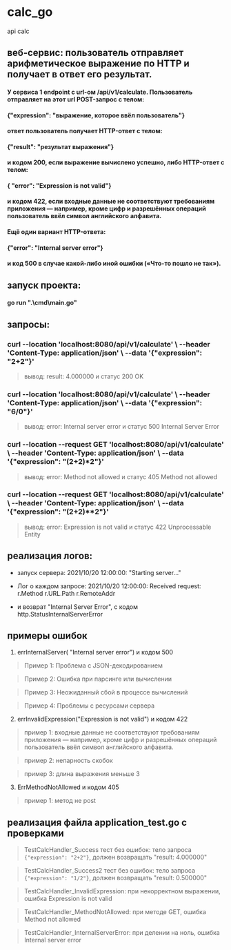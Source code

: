 # calc_go
api calc

## веб-сервис: пользователь отправляет арифметическое выражение по HTTP и получает в ответ его результат.
#### У сервиса 1 endpoint с url-ом /api/v1/calculate. Пользователь отправляет на этот url POST-запрос с телом:
#### {"expression": "выражение, которое ввёл пользователь"}
#### ответ пользователь получает HTTP-ответ с телом:
#### {"result": "результат выражения"}
#### и кодом 200, если выражение вычислено успешно, либо HTTP-ответ с телом:
#### { "error": "Expression is not valid"}
#### и кодом 422, если входные данные не соответствуют требованиям приложения — например, кроме цифр и разрешённых операций пользователь ввёл символ английского алфавита.
#### Ещё один вариант HTTP-ответа:
#### {"error": "Internal server error"}
#### и код 500 в случае какой-либо иной ошибки («Что-то пошло не так»).


## запуск проекта:
#### go run ".\cmd\main.go"

## запросы:

### curl --location 'localhost:8080/api/v1/calculate' \ --header 'Content-Type: application/json' \ --data '{"expression": "2+2"}'

> вывод: result: 4.000000 и статус 200 OK

### curl --location 'localhost:8080/api/v1/calculate' \ --header 'Content-Type: application/json' \ --data '{"expression": "6/0"}'

> вывод: error: Internal server error и статус 500 Internal Server Error

### curl --location --request GET 'localhost:8080/api/v1/calculate' \ --header 'Content-Type: application/json' \ --data '{"expression": "(2+2)*2"}'

> вывод: error: Method not allowed и статус 405 Method not allowed

### curl --location --request GET 'localhost:8080/api/v1/calculate' \ --header 'Content-Type: application/json' \ --data '{"expression": "(2+2)**2"}'

> вывод: error: Expression is not valid и статус 422 Unprocessable Entity



## реализация логов:

* запуск сервера: 2021/10/20 12:00:00: "Starting server..."

* Лог о каждом запросе: 2021/10/20 12:00:00: Received request: r.Method r.URL.Path r.RemoteAddr

* и возврат "Internal Server Error", с кодом http.StatusInternalServerError




## примеры ошибок

1) errInternalServer( "Internal server error") и кодом 500

> Пример 1: Проблема с JSON-декодированием

> Пример 2: Ошибка при парсинге или вычислении

> Пример 3: Неожиданный сбой в процессе вычислений

> Пример 4: Проблемы с ресурсами сервера


2) errInvalidExpression("Expression is not valid") и кодом 422

> пример 1:  входные данные не соответствуют требованиям приложения — например, кроме цифр и разрешённых операций пользователь ввёл символ английского алфавита.

> пример 2: непарность скобок

> пример 3: длина выражения меньше 3


3) ErrMethodNotAllowed и кодом 405

> пример 1: метод не post


## реализация файла application_test.go с проверками

> TestCalcHandler_Success тест без ошибок: тело запроса `{"expression": "2+2"}`, должен возвращать "result: 4.000000"

> TestCalcHandler_Success2 тест без ошибок: тело запроса `{"expression": "1/2"}`, должен возвращать "result: 0.500000"

> TestCalcHandler_InvalidExpression: при некорректном выражении, ошибка Expression is not valid

> TestCalcHandler_MethodNotAllowed: при методе GET, ошибка Method not allowed

> TestCalcHandler_InternalServerError: при делении на ноль, ошибка Internal server error